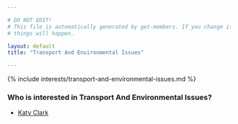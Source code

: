 ```yaml
---

# DO NOT EDIT!
# This file is automatically generated by get-members. If you change it, bad
# things will happen.

layout: default
title: "Transport And Environmental Issues"

---
```


{% include interests/transport-and-environmental-issues.md %}

### Who is interested in Transport And Environmental Issues?


* [Katy Clark](members/katy-clark.html)
